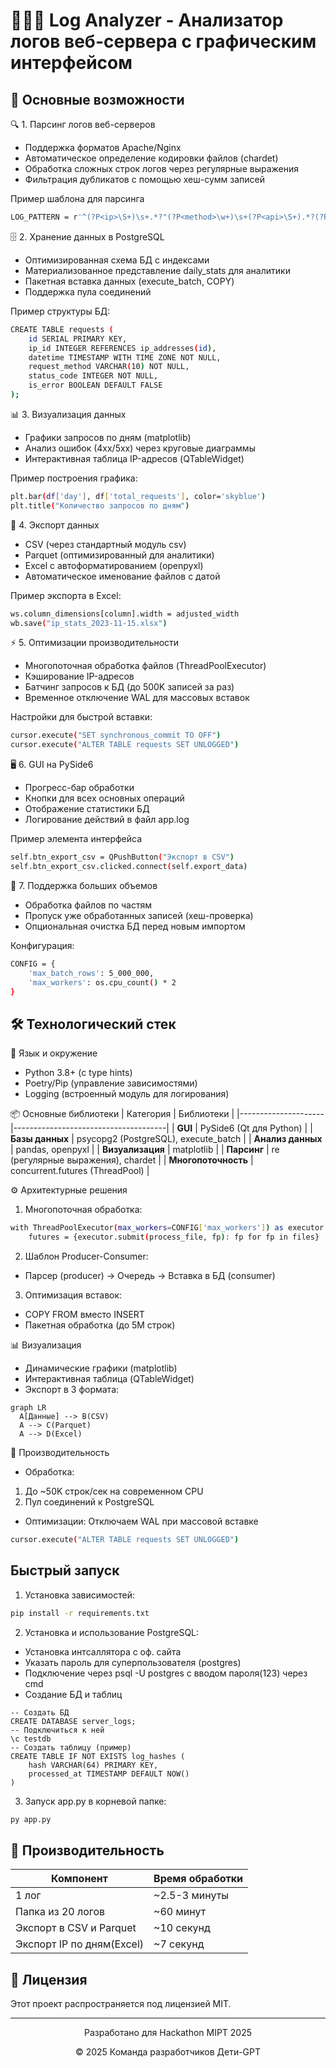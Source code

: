 # 👩🏻‍💻 Log Analyzer - Анализатор логов веб-сервера с графическим интерфейсом

## 🌟 Основные возможности
🔍 1. Парсинг логов веб-серверов
- Поддержка форматов Apache/Nginx
- Автоматическое определение кодировки файлов (chardet)
- Обработка сложных строк логов через регулярные выражения
- Фильтрация дубликатов с помощью хеш-сумм записей

Пример шаблона для парсинга
```bash
LOG_PATTERN = r'^(?P<ip>\S+)\s+.*?"(?P<method>\w+)\s+(?P<api>\S+).*?(?P<status>\d{3})\s+(?P<bytes>\d+)'
```

🗄️ 2. Хранение данных в PostgreSQL
- Оптимизированная схема БД с индексами
- Материализованное представление daily_stats для аналитики
- Пакетная вставка данных (execute_batch, COPY)
- Поддержка пула соединений

Пример структуры БД:
```bash
CREATE TABLE requests (
    id SERIAL PRIMARY KEY,
    ip_id INTEGER REFERENCES ip_addresses(id),
    datetime TIMESTAMP WITH TIME ZONE NOT NULL,
    request_method VARCHAR(10) NOT NULL,
    status_code INTEGER NOT NULL,
    is_error BOOLEAN DEFAULT FALSE
);
```

📊 3. Визуализация данных
- Графики запросов по дням (matplotlib)
- Анализ ошибок (4xx/5xx) через круговые диаграммы
- Интерактивная таблица IP-адресов (QTableWidget)

Пример построения графика:
```bash
plt.bar(df['day'], df['total_requests'], color='skyblue')
plt.title("Количество запросов по дням")
```

📁 4. Экспорт данных
- CSV (через стандартный модуль csv)
- Parquet (оптимизированный для аналитики)
- Excel с автоформатированием (openpyxl)
- Автоматическое именование файлов с датой

Пример экспорта в Excel:
```bash
ws.column_dimensions[column].width = adjusted_width
wb.save("ip_stats_2023-11-15.xlsx")
```

⚡ 5. Оптимизации производительности
- Многопоточная обработка файлов (ThreadPoolExecutor)
- Кэширование IP-адресов
- Батчинг запросов к БД (до 500K записей за раз)
- Временное отключение WAL для массовых вставок

Настройки для быстрой вставки:
```bash
cursor.execute("SET synchronous_commit TO OFF")
cursor.execute("ALTER TABLE requests SET UNLOGGED")
```

🖥️ 6. GUI на PySide6
- Прогресс-бар обработки
- Кнопки для всех основных операций
- Отображение статистики БД
- Логирование действий в файл app.log

Пример элемента интерфейса
```bash
self.btn_export_csv = QPushButton("Экспорт в CSV")
self.btn_export_csv.clicked.connect(self.export_data)
```

🔄 7. Поддержка больших объемов
- Обработка файлов по частям
- Пропуск уже обработанных записей (хеш-проверка)
- Опциональная очистка БД перед новым импортом

Конфигурация:
```bash
CONFIG = {
    'max_batch_rows': 5_000_000,
    'max_workers': os.cpu_count() * 2
}
```

## 🛠️ Технологический стек

🐍 Язык и окружение
- Python 3.8+ (с type hints)
- Poetry/Pip (управление зависимостями)
- Logging (встроенный модуль для логирования)

📦 Основные библиотеки
| Категория           | Библиотеки                           |
|---------------------|--------------------------------------|
| **GUI**             | PySide6 (Qt для Python)              |
| **Базы данных**     | psycopg2 (PostgreSQL), execute_batch |
| **Анализ данных**   | pandas, openpyxl                     |
| **Визуализация**    | matplotlib                           |
| **Парсинг**         | re (регулярные выражения), chardet   |
| **Многопоточность** | concurrent.futures (ThreadPool)      |

⚙️ Архитектурные решения
1. Многопоточная обработка:
```bash
with ThreadPoolExecutor(max_workers=CONFIG['max_workers']) as executor:
    futures = {executor.submit(process_file, fp): fp for fp in files}
```
2. Шаблон Producer-Consumer:
- Парсер (producer) → Очередь → Вставка в БД (consumer)
3. Оптимизация вставок:
- COPY FROM вместо INSERT
- Пакетная обработка (до 5M строк)

📊 Визуализация
- Динамические графики (matplotlib)
- Интерактивная таблица (QTableWidget)
- Экспорт в 3 формата:
```mermaid
graph LR
  A[Данные] --> B(CSV)
  A --> C(Parquet)
  A --> D(Excel)
```

🚀 Производительность
- Обработка:
1. До ~50K строк/сек на современном CPU
2. Пул соединений к PostgreSQL
- Оптимизации:
Отключаем WAL при массовой вставке
```bash
cursor.execute("ALTER TABLE requests SET UNLOGGED")
```

## Быстрый запуск
1. Установка зависимостей:
```bash
pip install -r requirements.txt
```
2. Установка и использование PostgreSQL:
- Установка интсаллятора с оф. сайта
- Указать пароль для суперпользователя (postgres)
- Подключение через psql -U postgres с вводом пароля(123) через cmd
- Создание БД и таблиц
```shell
-- Создать БД
CREATE DATABASE server_logs;
-- Подключиться к ней
\c testdb
-- Создать таблицу (пример)
CREATE TABLE IF NOT EXISTS log_hashes (
    hash VARCHAR(64) PRIMARY KEY,
    processed_at TIMESTAMP DEFAULT NOW()
)
```
3. Запуск app.py в корневой папке:
```bash
py app.py
```
## 🎯 Производительность

| Компонент                 | Время обработки |
|---------------------------|-----------------|
| 1 лог                     | ~2.5-3 минуты   |
| Папка из 20 логов         | ~60 минут       |
| Экспорт в CSV и Parquet   | ~10 секунд      |
| Экспорт IP по дням(Excel) | ~7 секунд       |

## 📜 Лицензия
Этот проект распространяется под лицензией MIT.

---

<div align="center">
  <p>Разработано для Hackathon MIPT 2025</p>
  <p>© 2025 Команда разработчиков Дети-GPT</p>
</div>

